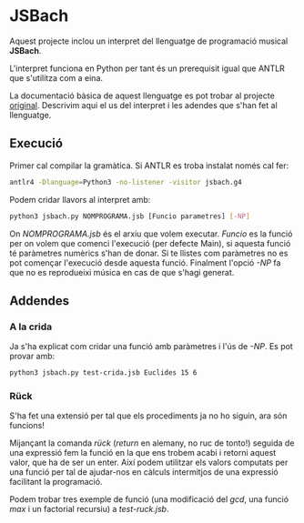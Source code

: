 # JSBach

Aquest projecte inclou un interpret del llenguatge de programació musical **JSBach**.

L'interpret funciona en Python per tant és un prerequisit igual que ANTLR que s'utilitza com a eina.

La documentació bàsica de aquest llenguatge es pot trobar al projecte [original](https://github.com/jordi-petit/lp-jsbach-2022). Descrivim aqui el us del interpret i les adendes que s'han fet al llenguatge.

## Execució

Primer cal compilar la gramàtica. Si ANTLR es troba instalat només cal fer:
```bash
antlr4 -Dlanguage=Python3 -no-listener -visitor jsbach.g4
```

Podem cridar llavors al interpret amb:

```bash
python3 jsbach.py NOMPROGRAMA.jsb [Funcio parametres] [-NP]
```

On *NOMPROGRAMA.jsb* és el arxiu que volem executar. *Funcio* es la funció per on volem que comenci l'execució (per defecte Main), si aquesta funció té paràmetres numèrics s'han de donar. Si te llistes com paràmetres no es pot començar l'execució desde aquesta funció. Finalment l'opció *-NP* fa que no es reprodueixi música en cas de que s'hagi generat.

## Addendes

### A la crida
Ja s'ha explicat com cridar una funció amb paràmetres i l'ús de _-NP_. Es pot provar amb:
```bash
python3 jsbach.py test-crida.jsb Euclides 15 6
```

### Rück

S'ha fet una extensió per tal que els procediments ja no ho siguin, ara són funcions!

Mijançant la comanda *rück* (*return* en alemany, no ruc de tonto!) seguida de una expressió fem la funció en la que ens trobem acabi i retorni aquest valor, que ha de ser un enter. Així podem utilitzar els valors computats per una funció per tal de ajudar-nos en càlculs intermitjos de una expressió facilitant la programació.

Podem trobar tres exemple de funció (una modificació del *gcd*, una funció *max* i un factorial recursiu) a *test-ruck.jsb*.